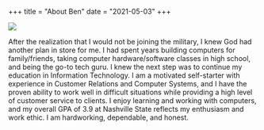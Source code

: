 +++
title = "About Ben"
date = "2021-05-03"
+++

<img src="/img/me.png">

After the realization that I would not be joining the military, I knew God had another plan in store for me. I had spent years building computers for family/friends, taking computer hardware/software classes in high school, and being the go-to tech guru. I knew the next step was to continue my education in Information Technology. I am a motivated self-starter with experience in Customer Relations and Computer Systems, and I have the proven ability to work well in difficult situations while providing a high level of customer service to clients. I enjoy learning and working with computers, and my overall GPA of 3.9 at Nashville State reflects my enthusiasm and work ethic. I am hardworking, dependable, and honest. 

